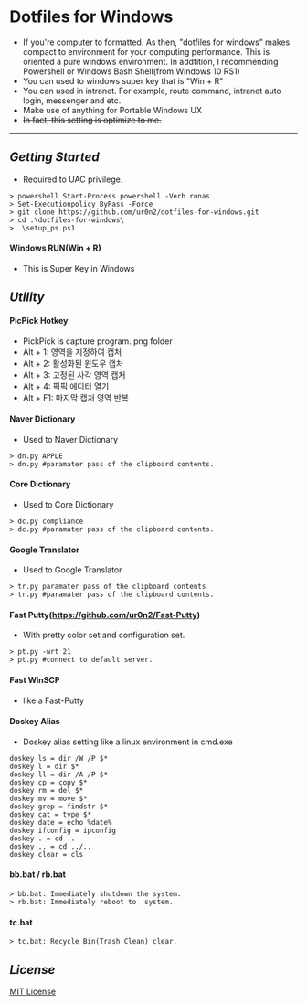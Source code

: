 **Dotfiles for Windows**
===================
- If you're computer to formatted. As then, "dotfiles for windows" makes compact to environment for your computing performance. This is oriented a pure windows environment. In addtition, I recommending Powershell or Windows Bash Shell(from Windows 10 RS1)
- You can used to windows super key that is "Win + R"
- You can used in intranet. For example, route command, intranet auto login, messenger and etc.
- Make use of anything for Portable Windows UX
- ~~In fact, this setting is optimize to me.~~

----------

*Getting Started*
----------

- Required to UAC privilege.
<pre><code>> powershell Start-Process powershell -Verb runas 
> Set-Executionpolicy ByPass -Force
> git clone https://github.com/ur0n2/dotfiles-for-windows.git
> cd .\dotfiles-for-windows\
> .\setup_ps.ps1
</code></pre>

#### Windows RUN(Win + R)
- This is Super Key in Windows


*Utility*
----------
#### PicPick Hotkey
- PickPick is capture program. png folder 
- Alt + 1: 영역을 지정하여 캡처
- Alt + 2: 활성화된 윈도우 캡처
- Alt + 3: 고정된 사각 영역 캡처
- Alt + 4: 픽픽 에디터 열기
- Alt + F1: 마지막 캡처 영역 반복

#### Naver Dictionary
- Used to Naver Dictionary
```
> dn.py APPLE
> dn.py #paramater pass of the clipboard contents.
```

#### Core Dictionary
- Used to Core Dictionary
```
> dc.py compliance
> dc.py #paramater pass of the clipboard contents.
```

#### Google Translator
- Used to Google Translator
```
> tr.py paramater pass of the clipboard contents
> tr.py #paramater pass of the clipboard contents.
```

#### Fast Putty(https://github.com/ur0n2/Fast-Putty)
- With pretty color set and configuration set.
```
> pt.py -wrt 21 
> pt.py #connect to default server.
```
#### Fast WinSCP
- like a Fast-Putty

#### Doskey Alias
- Doskey alias setting like a linux environment in cmd.exe
```
doskey ls = dir /W /P $*
doskey l = dir $*
doskey ll = dir /A /P $*
doskey cp = copy $*
doskey rm = del $*
doskey mv = move $*
doskey grep = findstr $*
doskey cat = type $*
doskey date = echo %date%
doskey ifconfig = ipconfig
doskey . = cd ..
doskey .. = cd ../..
doskey clear = cls
```

#### bb.bat / rb.bat
```
> bb.bat: Immediately shutdown the system.
> rb.bat: Immediately reboot to  system.
```

#### tc.bat
```
> tc.bat: Recycle Bin(Trash Clean) clear.
```

*License*
-------------------
[MIT License](https://github.com/ur0n2/dotfiles-for-windows/blob/master/LICENSE)
